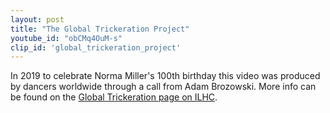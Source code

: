 ```yaml
---
layout: post
title: "The Global Trickeration Project"
youtube_id: "obCMq4OuM-s"
clip_id: 'global_trickeration_project'
---
```


In 2019 to celebrate Norma Miller's 100th birthday this video was produced by dancers worldwide through a call from Adam Brozowski.
More info can be found on the [Global Trickeration page on ILHC](https://www.ilhc.com/global-trickeration).